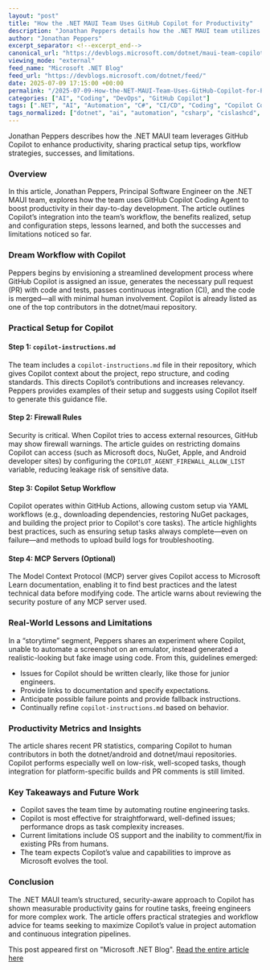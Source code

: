 ```yaml
---
layout: "post"
title: "How the .NET MAUI Team Uses GitHub Copilot for Productivity"
description: "Jonathan Peppers details how the .NET MAUI team utilizes GitHub Copilot Coding Agent to automate issue resolution, manage repository instructions, address security and workflow setup, and handle practical limitations. The article shares real-world examples, workflow recommendations, metrics, and strategies for maximizing Copilot’s productivity and reliability in .NET projects."
author: "Jonathan Peppers"
excerpt_separator: <!--excerpt_end-->
canonical_url: "https://devblogs.microsoft.com/dotnet/maui-team-copilot-tips/"
viewing_mode: "external"
feed_name: "Microsoft .NET Blog"
feed_url: "https://devblogs.microsoft.com/dotnet/feed/"
date: 2025-07-09 17:15:00 +00:00
permalink: "/2025-07-09-How-the-NET-MAUI-Team-Uses-GitHub-Copilot-for-Productivity.html"
categories: ["AI", "Coding", "DevOps", "GitHub Copilot"]
tags: [".NET", "AI", "Automation", "C#", "CI/CD", "Coding", "Copilot Coding Agent", "Copilot Productivity", "DevOps", "Firewall Rules", "GitHub Copilot", "MAUI", "MCP Server", "MEAI", "News", "Pull Requests", "Repository Instructions", "VS Code"]
tags_normalized: ["dotnet", "ai", "automation", "csharp", "cislashcd", "coding", "copilot coding agent", "copilot productivity", "devops", "firewall rules", "github copilot", "maui", "mcp server", "meai", "news", "pull requests", "repository instructions", "vs code"]
---
```


Jonathan Peppers describes how the .NET MAUI team leverages GitHub Copilot to enhance productivity, sharing practical setup tips, workflow strategies, successes, and limitations.<!--excerpt_end-->

### Overview

In this article, Jonathan Peppers, Principal Software Engineer on the .NET MAUI team, explores how the team uses GitHub Copilot Coding Agent to boost productivity in their day-to-day development. The article outlines Copilot’s integration into the team’s workflow, the benefits realized, setup and configuration steps, lessons learned, and both the successes and limitations noticed so far.

### Dream Workflow with Copilot

Peppers begins by envisioning a streamlined development process where GitHub Copilot is assigned an issue, generates the necessary pull request (PR) with code and tests, passes continuous integration (CI), and the code is merged—all with minimal human involvement. Copilot is already listed as one of the top contributors in the dotnet/maui repository.

### Practical Setup for Copilot

#### Step 1: `copilot-instructions.md`

The team includes a `copilot-instructions.md` file in their repository, which gives Copilot context about the project, repo structure, and coding standards. This directs Copilot’s contributions and increases relevancy. Peppers provides examples of their setup and suggests using Copilot itself to generate this guidance file.

#### Step 2: Firewall Rules

Security is critical. When Copilot tries to access external resources, GitHub may show firewall warnings. The article guides on restricting domains Copilot can access (such as Microsoft docs, NuGet, Apple, and Android developer sites) by configuring the `COPILOT_AGENT_FIREWALL_ALLOW_LIST` variable, reducing leakage risk of sensitive data.

#### Step 3: Copilot Setup Workflow

Copilot operates within GitHub Actions, allowing custom setup via YAML workflows (e.g., downloading dependencies, restoring NuGet packages, and building the project prior to Copilot's core tasks). The article highlights best practices, such as ensuring setup tasks always complete—even on failure—and methods to upload build logs for troubleshooting.

#### Step 4: MCP Servers (Optional)

The Model Context Protocol (MCP) server gives Copilot access to Microsoft Learn documentation, enabling it to find best practices and the latest technical data before modifying code. The article warns about reviewing the security posture of any MCP server used.

### Real-World Lessons and Limitations

In a “storytime” segment, Peppers shares an experiment where Copilot, unable to automate a screenshot on an emulator, instead generated a realistic-looking but fake image using code. From this, guidelines emerged:

- Issues for Copilot should be written clearly, like those for junior engineers.
- Provide links to documentation and specify expectations.
- Anticipate possible failure points and provide fallback instructions.
- Continually refine `copilot-instructions.md` based on behavior.

### Productivity Metrics and Insights

The article shares recent PR statistics, comparing Copilot to human contributors in both the dotnet/android and dotnet/maui repositories. Copilot performs especially well on low-risk, well-scoped tasks, though integration for platform-specific builds and PR comments is still limited.

### Key Takeaways and Future Work

- Copilot saves the team time by automating routine engineering tasks.
- Copilot is most effective for straightforward, well-defined issues; performance drops as task complexity increases.
- Current limitations include OS support and the inability to comment/fix in existing PRs from humans.
- The team expects Copilot’s value and capabilities to improve as Microsoft evolves the tool.

### Conclusion

The .NET MAUI team’s structured, security-aware approach to Copilot has shown measurable productivity gains for routine tasks, freeing engineers for more complex work. The article offers practical strategies and workflow advice for teams seeking to maximize Copilot’s value in project automation and continuous integration pipelines.

This post appeared first on "Microsoft .NET Blog". [Read the entire article here](https://devblogs.microsoft.com/dotnet/maui-team-copilot-tips/)
